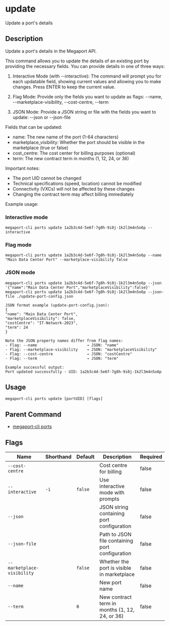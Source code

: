 # update

Update a port's details

## Description

Update a port's details in the Megaport API.

This command allows you to update the details of an existing port by providing the necessary fields.
You can provide details in one of three ways:

1. Interactive Mode (with --interactive):
The command will prompt you for each updatable field, showing current values
and allowing you to make changes. Press ENTER to keep the current value.

2. Flag Mode:
Provide only the fields you want to update as flags:
--name, --marketplace-visibility, --cost-centre, --term

3. JSON Mode:
Provide a JSON string or file with the fields you want to update:
--json <json-string> or --json-file <path>

Fields that can be updated:
- name: The new name of the port (1-64 characters)
- marketplace_visibility: Whether the port should be visible in the marketplace (true or false)
- cost_centre: The cost center for billing purposes (optional)
- term: The new contract term in months (1, 12, 24, or 36)

Important notes:
- The port UID cannot be changed
- Technical specifications (speed, location) cannot be modified
- Connectivity (VXCs) will not be affected by these changes
- Changing the contract term may affect billing immediately

Example usage:

### Interactive mode
```
megaport-cli ports update 1a2b3c4d-5e6f-7g8h-9i0j-1k2l3m4n5o6p --interactive

```
### Flag mode
```
megaport-cli ports update 1a2b3c4d-5e6f-7g8h-9i0j-1k2l3m4n5o6p --name "Main Data Center Port" --marketplace-visibility false

```
### JSON mode
```
megaport-cli ports update 1a2b3c4d-5e6f-7g8h-9i0j-1k2l3m4n5o6p --json '{"name":"Main Data Center Port","marketplaceVisibility":false}'
megaport-cli ports update 1a2b3c4d-5e6f-7g8h-9i0j-1k2l3m4n5o6p --json-file ./update-port-config.json

JSON format example (update-port-config.json):
{
"name": "Main Data Center Port",
"marketplaceVisibility": false,
"costCentre": "IT-Network-2023",
"term": 24
}

Note the JSON property names differ from flag names:
- Flag: --name                      → JSON: "name"
- Flag: --marketplace-visibility    → JSON: "marketplaceVisibility"
- Flag: --cost-centre               → JSON: "costCentre"
- Flag: --term                      → JSON: "term"

Example successful output:
Port updated successfully - UID: 1a2b3c4d-5e6f-7g8h-9i0j-1k2l3m4n5o6p

```


## Usage

```
megaport-cli ports update [portUID] [flags]
```



## Parent Command

* [megaport-cli ports](megaport-cli_ports.md)




## Flags

| Name | Shorthand | Default | Description | Required |
|------|-----------|---------|-------------|----------|
| `--cost-centre` |  |  | Cost centre for billing | false |
| `--interactive` | `-i` | `false` | Use interactive mode with prompts | false |
| `--json` |  |  | JSON string containing port configuration | false |
| `--json-file` |  |  | Path to JSON file containing port configuration | false |
| `--marketplace-visibility` |  | `false` | Whether the port is visible in marketplace | false |
| `--name` |  |  | New port name | false |
| `--term` |  | `0` | New contract term in months (1, 12, 24, or 36) | false |



